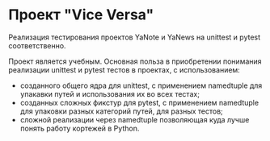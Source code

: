 # Проект "Vice Versa"
Реализация тестирования проектов YaNote и YaNews на unittest и pytest соответственно.

Проект является учебным. Основная польза в приобретении понимания реализации unittest и pytest тестов в проектах, с использованием:
- созданного общего ядра для unittest, с применением namedtuple для упакавки путей и использования их во всех тестах;
- созданных сложных фикстур для pytest, с применением namedtuple для упаковки разных категорий путей, для разных тестов;
- сложной реализации через namedtuple позволяющая куда лучше понять работу кортежей в Python.
